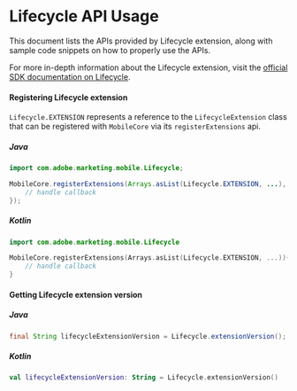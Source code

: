 # Lifecycle API Usage

This document lists the APIs provided by Lifecycle extension, along with sample code snippets on how to properly use the APIs.

For more in-depth information about the Lifecycle extension, visit the [official SDK documentation on Lifecycle](https://developer.adobe.com/client-sdks/documentation/mobile-core/lifecycle/).


#### Registering Lifecycle extension

`Lifecycle.EXTENSION` represents a reference to the `LifecycleExtension` class that can be registered with `MobileCore` via its `registerExtensions` api.

##### Java

```java
import com.adobe.marketing.mobile.Lifecycle;

MobileCore.registerExtensions(Arrays.asList(Lifecycle.EXTENSION, ...), new AdobeCallback<Object>() {
    // handle callback
});
```

##### Kotlin

```kotlin
import com.adobe.marketing.mobile.Lifecycle

MobileCore.registerExtensions(Arrays.asList(Lifecycle.EXTENSION, ...)){
    // handle callback
}
```


#### Getting Lifecycle extension version

##### Java

```java
final String lifecycleExtensionVersion = Lifecycle.extensionVersion();
```

##### Kotlin

```kotlin
val lifecycleExtensionVersion: String = Lifecycle.extensionVersion()

